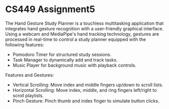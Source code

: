 # CS449 Assignment5

The Hand Gesture Study Planner is a touchless multitasking application that integrates hand gesture recognition with a user-friendly graphical interface. Using a webcam and MediaPipe's hand tracking technology, gestures are processed in real-time to control a study planner equipped with the following features:

- Pomodoro Timer for structured study sessions.<br>
- Task Manager to dynamically add and track tasks.<br>
- Music Player for background music with playback controls.

Features and Gestures:<br>
- Vertical Scrolling: Move index and middle fingers up/down to scroll lists.<br>
- Horizontal Scrolling: Move index, middle, and ring fingers left/right to scroll playlists.<br>
- Pinch Gesture: Pinch thumb and index finger to simulate button clicks.
